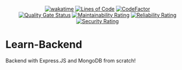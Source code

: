<div align="center">

  [![wakatime](https://wakatime.com/badge/github/Amir-Pourhadi/Learn-Backend.svg)](https://wakatime.com/badge/github/Amir-Pourhadi/Learn-Backend)
  [![Lines of Code](https://sonarcloud.io/api/project_badges/measure?project=Amir-Pourhadi_Learn-Backend&metric=ncloc)](https://sonarcloud.io/dashboard?id=Amir-Pourhadi_Learn-Backend)
  [![CodeFactor](https://www.codefactor.io/repository/github/amir-pourhadi/learn-backend/badge)](https://www.codefactor.io/repository/github/amir-pourhadi/learn-backend)  
  [![Quality Gate Status](https://sonarcloud.io/api/project_badges/measure?project=Amir-Pourhadi_Learn-Backend&metric=alert_status)](https://sonarcloud.io/dashboard?id=Amir-Pourhadi_Learn-Backend)
  [![Maintainability Rating](https://sonarcloud.io/api/project_badges/measure?project=Amir-Pourhadi_Learn-Backend&metric=sqale_rating)](https://sonarcloud.io/dashboard?id=Amir-Pourhadi_Learn-Backend)
  [![Reliability Rating](https://sonarcloud.io/api/project_badges/measure?project=Amir-Pourhadi_Learn-Backend&metric=reliability_rating)](https://sonarcloud.io/dashboard?id=Amir-Pourhadi_Learn-Backend)
  [![Security Rating](https://sonarcloud.io/api/project_badges/measure?project=Amir-Pourhadi_Learn-Backend&metric=security_rating)](https://sonarcloud.io/dashboard?id=Amir-Pourhadi_Learn-Backend)
</div>

# Learn-Backend
Backend with Express.JS and MongoDB from scratch!
